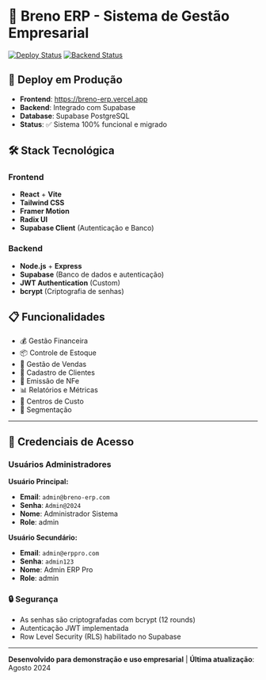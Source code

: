 # 🏢 Breno ERP - Sistema de Gestão Empresarial

[![Deploy Status](https://img.shields.io/badge/Vercel-Live-brightgreen)](https://breno-erp.vercel.app)
[![Backend Status](https://img.shields.io/badge/Render-Deploying-yellow)](https://breno-erp.onrender.com)

## 🚀 Deploy em Produção

- **Frontend**: https://breno-erp.vercel.app
- **Backend**: Integrado com Supabase
- **Database**: Supabase PostgreSQL
- **Status**: ✅ Sistema 100% funcional e migrado

## 🛠️ Stack Tecnológica

### Frontend
- **React** + **Vite**
- **Tailwind CSS**
- **Framer Motion**
- **Radix UI**
- **Supabase Client** (Autenticação e Banco)

### Backend
- **Node.js** + **Express**
- **Supabase** (Banco de dados e autenticação)
- **JWT Authentication** (Custom)
- **bcrypt** (Criptografia de senhas)

## 📋 Funcionalidades

- 💰 Gestão Financeira
- 📦 Controle de Estoque
- 🛒 Gestão de Vendas
- 👥 Cadastro de Clientes
- 📄 Emissão de NFe
- 📊 Relatórios e Métricas
- 🏢 Centros de Custo
- 🎯 Segmentação

---

## 🔐 Credenciais de Acesso

### Usuários Administradores

**Usuário Principal:**
- **Email**: `admin@breno-erp.com`
- **Senha**: `Admin@2024`
- **Nome**: Administrador Sistema
- **Role**: admin

**Usuário Secundário:**
- **Email**: `admin@erppro.com`
- **Senha**: `admin123`
- **Nome**: Admin ERP Pro
- **Role**: admin

### 🔒 Segurança
- As senhas são criptografadas com bcrypt (12 rounds)
- Autenticação JWT implementada
- Row Level Security (RLS) habilitado no Supabase

---

**Desenvolvido para demonstração e uso empresarial** | **Última atualização**: Agosto 2024
